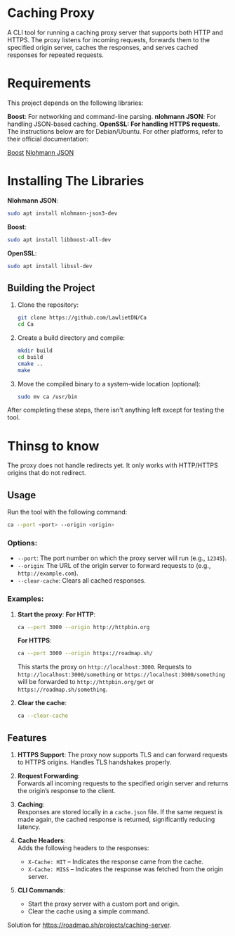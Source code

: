 
# **Caching Proxy**

A CLI tool for running a caching proxy server that supports both HTTP and HTTPS. The proxy listens for incoming requests, forwards them to the specified origin server, caches the responses, and serves cached responses for repeated requests.

# **Requirements**
This project depends on the following libraries:

**Boost**: For networking and command-line parsing.
**nlohmann JSON**: For handling JSON-based caching.
**OpenSSL: For handling HTTPS requests.**
The instructions below are for Debian/Ubuntu. For other platforms, refer to their official documentation:

[Boost](https://www.boost.org/users/download)
[Nlohmann JSON](https://github.com/nlohmann/json)

# **Installing The Libraries**
**Nlohmann JSON**:
```bash
sudo apt install nlohmann-json3-dev
```
**Boost**:
```bash
sudo apt install libboost-all-dev
```
**OpenSSL**:
```bash
sudo apt install libssl-dev
```
## **Building the Project**

1. Clone the repository:
   ```bash
   git clone https://github.com/LawlietDN/Ca
   cd Ca
   ```

2. Create a build directory and compile:
   ```bash
   mkdir build
   cd build
   cmake ..
   make
   ```

3. Move the compiled binary to a system-wide location (optional):
   ```bash
   sudo mv ca /usr/bin
   ```
After completing these steps, there isn't anything left except for testing the tool.

# **Thinsg to know**
The proxy does not handle redirects yet. It only works with HTTP/HTTPS origins that do not redirect.

## **Usage**

Run the tool with the following command:
```bash
ca --port <port> --origin <origin>
```

### **Options**:

- `--port`: The port number on which the proxy server will run (e.g., `12345`).
- `--origin`: The URL of the origin server to forward requests to (e.g., `http://example.com`).
- `--clear-cache`: Clears all cached responses.

### **Examples**:

1. **Start the proxy**:
   **For HTTP**:
   ```bash
   ca --port 3000 --origin http://httpbin.org
   ```
   **For HTTPS**:
   ```bash
   ca --port 3000 --origin https://roadmap.sh/
   ```
   This starts the proxy on `http://localhost:3000`. Requests to `http://localhost:3000/something` or `https://localhost:3000/something` will be forwarded to `http://httpbin.org/get` or `https://roadmap.sh/something`.

3. **Clear the cache**:
   ```bash
   ca --clear-cache
   ```



## **Features**
1. **HTTPS Support**:
   The proxy now supports TLS and can forward requests to HTTPS origins.
   Handles TLS handshakes properly.
1. **Request Forwarding**:  
   Forwards all incoming requests to the specified origin server and returns the origin’s response to the client.

2. **Caching**:  
   Responses are stored locally in a `cache.json` file. If the same request is made again, the cached response is returned, significantly reducing latency.

3. **Cache Headers**:  
   Adds the following headers to the responses:
   - `X-Cache: HIT` – Indicates the response came from the cache.
   - `X-Cache: MISS` – Indicates the response was fetched from the origin server.

4. **CLI Commands**:  
   - Start the proxy server with a custom port and origin.
   - Clear the cache using a simple command.


Solution for https://roadmap.sh/projects/caching-server.
